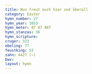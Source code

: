 ```yaml
---
title: Nun freut euch hier und überall
category: Easter
hymn_number: 27
hymn_year: 1653
hymn_meter: 87 87 887
hymn_stanzas: 36
hymn_scripture: 
cruger: 323
ebeling: 77
feustking: 53
zahn: 4427 (—)
bwv: 
layout: hymn
---
```

<br>

